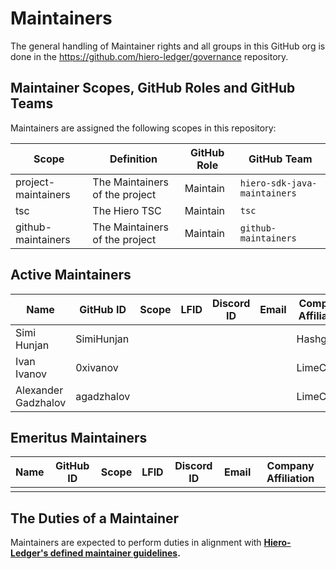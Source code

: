 # Maintainers

The general handling of Maintainer rights and all groups in this GitHub org is done in the https://github.com/hiero-ledger/governance repository.

## Maintainer Scopes, GitHub Roles and GitHub Teams

Maintainers are assigned the following scopes in this repository:

|        Scope        |           Definition           | GitHub Role |         GitHub Team          |
|---------------------|--------------------------------|-------------|------------------------------|
| project-maintainers | The Maintainers of the project | Maintain    | `hiero-sdk-java-maintainers` |
| tsc                 | The Hiero TSC                  | Maintain    | `tsc`                        |
| github-maintainers  | The Maintainers of the project | Maintain    | `github-maintainers`         |

## Active Maintainers

<!-- Please keep this sorted alphabetically by github -->

|        Name         | GitHub ID  | Scope | LFID | Discord ID | Email | Company Affiliation |
|---------------------|------------|-------|------|------------|-------|---------------------|
| Simi Hunjan         | SimiHunjan |       |      |            |       | Hashgraph           |
| Ivan Ivanov         | 0xivanov   |       |      |            |       | LimeChain           |
| Alexander Gadzhalov | agadzhalov |       |      |            |       | LimeChain           |

## Emeritus Maintainers

| Name | GitHub ID | Scope | LFID | Discord ID | Email | Company Affiliation |
|------|-----------|-------|------|------------|-------|---------------------|
|      |           |       |      |            |       |                     |

## The Duties of a Maintainer

Maintainers are expected to perform duties in alignment with **[Hiero-Ledger's defined maintainer guidelines](https://github.com/hiero-ledger/governance/blob/main/roles-and-groups.md#maintainers).**
